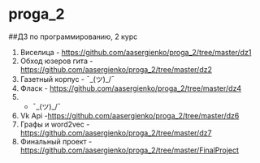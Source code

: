 # proga_2
##ДЗ по программированию, 2 курс
1. Виселица - <https://github.com/aasergienko/proga_2/tree/master/dz1>
2. Обход юзеров гита - <https://github.com/aasergienko/proga_2/tree/master/dz2>
3. Газетный корпус - ¯\_(ツ)_/¯
4. Фласк - https://github.com/aasergienko/proga_2/tree/master/dz4
5. - ¯\_(ツ)_/¯
6. Vk Api -https://github.com/aasergienko/proga_2/tree/master/dz6 
7. Графы и word2vec - https://github.com/aasergienko/proga_2/tree/master/dz7
8. Финальный проект - https://github.com/aasergienko/proga_2/tree/master/FinalProject

